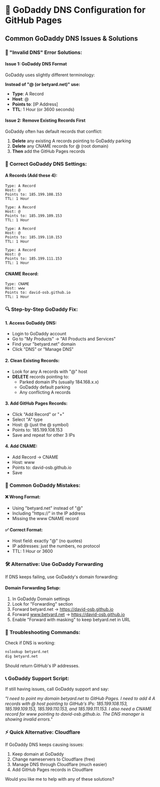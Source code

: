 # 🔧 GoDaddy DNS Configuration for GitHub Pages

## Common GoDaddy DNS Issues & Solutions

### 🚨 "Invalid DNS" Error Solutions:

#### **Issue 1: GoDaddy DNS Format**
GoDaddy uses slightly different terminology:

**Instead of "@ (or betyard.net)" use:**
- **Type**: A Record
- **Host**: @ 
- **Points to**: [IP Address]
- **TTL**: 1 Hour (or 3600 seconds)

#### **Issue 2: Remove Existing Records First**
GoDaddy often has default records that conflict:
1. **Delete** any existing A records pointing to GoDaddy parking
2. **Delete** any CNAME records for @ (root domain)
3. **Then** add the GitHub Pages records

### 🎯 **Correct GoDaddy DNS Settings:**

#### **A Records (Add these 4):**
```
Type: A Record
Host: @
Points to: 185.199.108.153
TTL: 1 Hour

Type: A Record  
Host: @
Points to: 185.199.109.153
TTL: 1 Hour

Type: A Record
Host: @  
Points to: 185.199.110.153
TTL: 1 Hour

Type: A Record
Host: @
Points to: 185.199.111.153  
TTL: 1 Hour
```

#### **CNAME Record:**
```
Type: CNAME
Host: www
Points to: david-osb.github.io
TTL: 1 Hour
```

### 🔍 **Step-by-Step GoDaddy Fix:**

#### **1. Access GoDaddy DNS:**
- Login to GoDaddy account
- Go to "My Products" → "All Products and Services"
- Find your "betyard.net" domain
- Click "DNS" or "Manage DNS"

#### **2. Clean Existing Records:**
- Look for any A records with "@" host
- **DELETE** records pointing to:
  - Parked domain IPs (usually 184.168.x.x)
  - GoDaddy default parking
  - Any conflicting A records

#### **3. Add GitHub Pages Records:**
- Click "Add Record" or "+"
- Select "A" type
- Host: @ (just the @ symbol)
- Points to: 185.199.108.153
- Save and repeat for other 3 IPs

#### **4. Add CNAME:**
- Add Record → CNAME
- Host: www
- Points to: david-osb.github.io
- Save

### 🚨 **Common GoDaddy Mistakes:**

#### **❌ Wrong Format:**
- Using "betyard.net" instead of "@"
- Including "https://" in the IP address
- Missing the www CNAME record

#### **✅ Correct Format:**
- Host field: exactly "@" (no quotes)
- IP addresses: just the numbers, no protocol
- TTL: 1 Hour or 3600

### 🛠️ **Alternative: Use GoDaddy Forwarding**

If DNS keeps failing, use GoDaddy's domain forwarding:

#### **Domain Forwarding Setup:**
1. In GoDaddy Domain settings
2. Look for "Forwarding" section  
3. Forward betyard.net → https://david-osb.github.io
4. Forward www.betyard.net → https://david-osb.github.io
5. Enable "Forward with masking" to keep betyard.net in URL

### 🔄 **Troubleshooting Commands:**

Check if DNS is working:
```bash
nslookup betyard.net
dig betyard.net
```

Should return GitHub's IP addresses.

### 📞 **GoDaddy Support Script:**
If still having issues, call GoDaddy support and say:

*"I need to point my domain betyard.net to GitHub Pages. I need to add 4 A records with @ host pointing to GitHub's IPs: 185.199.108.153, 185.199.109.153, 185.199.110.153, and 185.199.111.153. I also need a CNAME record for www pointing to david-osb.github.io. The DNS manager is showing invalid errors."*

### ⚡ **Quick Alternative: Cloudflare**
If GoDaddy DNS keeps causing issues:
1. Keep domain at GoDaddy
2. Change nameservers to Cloudflare (free)
3. Manage DNS through Cloudflare (much easier)
4. Add GitHub Pages records in Cloudflare

Would you like me to help with any of these solutions?